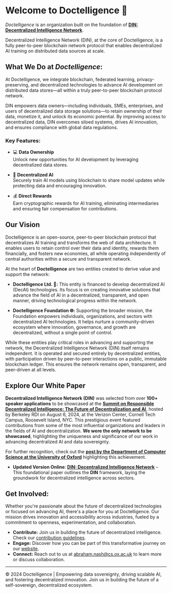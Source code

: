 # Welcome to Doctelligence 🚀

*Doctelligence* is an organization built on the foundation of **[DIN: Decentralized Intelligence Network](https://arxiv.org/abs/2407.02461)**.

Decentralized Intelligence Network (DIN), at the core of Doctelligence, is a fully peer-to-peer blockchain network protocol that enables decentralized AI training on distributed data sources at scale.

## What We Do at *Doctelligence*:

At Doctelligence, we integrate blockchain, federated learning, privacy-preserving, and decentralized technologies to advance AI development on distributed data stores—all within a truly peer-to-peer blockchain protocol network.

DIN empowers data owners—including individuals, SMEs, enterprises, and users of decentralized data storage solutions—to retain ownership of their data, monetize it, and unlock its economic potential. By improving access to decentralized data, DIN overcomes siloed systems, drives AI innovation, and ensures compliance with global data regulations.

### Key Features:

- 💻 **Data Ownership**  
  Unlock new opportunities for AI development by leveraging decentralized data stores.

- 🤖 **Decentralized AI**  
  Securely train AI models using blockchain to share model updates while protecting data and encouraging innovation.

- 💰 **Direct Rewards**  
  Earn cryptographic rewards for AI training, eliminating intermediaries and ensuring fair compensation for contributions.

## Our Vision

Doctelligence is an open-source, peer-to-peer blockchain protocol that decentralizes AI training and transforms the web of data architecture. It enables users to retain control over their data and identity, rewards them financially, and fosters new economies, all while operating independently of central authorities within a secure and transparent network.

At the heart of **Doctelligence** are two entities created to derive value and support the network:

- **Doctelligence Ltd. 🔬:** This entity is financed to develop decentralized AI (DecAI) technologies. Its focus is on creating innovative solutions that advance the field of AI in a decentralized, transparent, and open manner, driving technological progress within the network.

- **Doctelligence Foundation 🌐:** Supporting the broader mission, the Foundation empowers individuals, organizations, and sectors with decentralized AI technologies. It helps nurture a community-driven ecosystem where innovation, governance, and growth are decentralized, without a single point of control.

While these entities play critical roles in advancing and supporting the network, the Decentralized Intelligence Network (DIN) itself remains independent. It is operated and secured entirely by decentralized entities, with participation driven by peer-to-peer interactions on a public, immutable blockchain ledger. This ensures the network remains open, transparent, and peer-driven at all levels.

## Explore Our White Paper

**Decentralized Intelligence Network (DIN)** was selected from over **100+ speaker applications** to be showcased at the **[Summit on Responsible Decentralized Intelligence: The Future of Decentralization and AI](https://rdi.berkeley.edu/events/decentralizationaisummit24)**, hosted by Berkeley RDI on August 6, 2024, at the Verizon Center, Cornell Tech Campus, Roosevelt Island, NYC. This prestigious event featured contributions from some of the most influential organizations and leaders in the fields of AI and decentralization. **We were the only network to be showcased**, highlighting the uniqueness and significance of our work in advancing decentralized AI and data sovereignty.

For further recognition, check out the **[post by the Department of Computer Science at the University of Oxford](https://www.linkedin.com/feed/update/urn:li:activity:7229826012803395584/)** highlighting this achievement.

- **Updated Version Online**: [**DIN: Decentralized Intelligence Network**](https://github.com/Doctelligence/White-Paper/blob/main/Decentralized%20Intelligence%20Network%20(DIN).pdf) – This foundational paper outlines the **DIN** framework, laying the groundwork for decentralized intelligence across sectors.

## Get Involved:

Whether you're passionate about the future of decentralized technologies or focused on advancing AI, there's a place for you at Doctelligence. Our mission drives innovation and accessibility across industries, fueled by a commitment to openness, experimentation, and collaboration.

- **Contribute:** Join us in building the future of decentralized intelligence. Check our [contribution guidelines](https://github.com/Doctelligence/DIN-Protocol-Proposals-DPP).
- **Engage:** Discover how you can be part of this transformative journey on our [website](https://doctelligence.github.io).
- **Connect:** Reach out to us at [abraham.nash@cs.ox.ac.uk](mailto:abraham.nash@cs.ox.ac.uk) to learn more or discuss collaboration.

---

© 2024 Doctelligence | Empowering data sovereignty, driving scalable AI, and fostering decentralized innovation. Join us in building the future of a self-sovereign, decentralized ecosystem.
